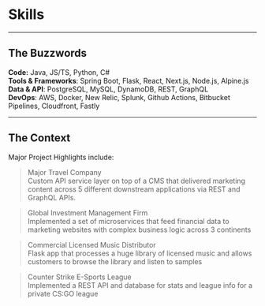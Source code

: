 # Skills
---
## The Buzzwords

**Code:** Java, JS/TS, Python, C#\
**Tools & Frameworks**: Spring Boot, Flask, React, Next.js, Node.js, Alpine.js\
**Data & API**: PostgreSQL, MySQL, DynamoDB, REST, GraphQL\
**DevOps**: AWS, Docker, New Relic, Splunk, Github Actions, Bitbucket Pipelines, Cloudfront, Fastly

---
## The Context

Major Project Highlights include:

> Major Travel Company\
> Custom API service layer on top of a CMS that delivered marketing content across 5 different downstream applications via REST and GraphQL APIs.

> Global Investment Management Firm\
> Implemented a set of microservices that feed financial data to marketing websites with complex business logic across 3 continents

> Commercial Licensed Music Distributor\
> Flask app that processes a huge library of licensed music and allows customers to browse the library and listen to samples

> Counter Strike E-Sports League\
> Implemented a REST API and database for stats and league info for a private CS:GO league
